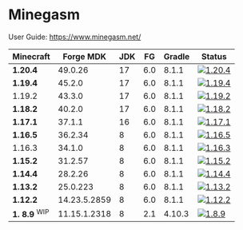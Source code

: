 # Minegasm

User Guide: https://www.minegasm.net/

| Minecraft             | Forge MDK    | JDK | FG  | Gradle | Status                                                                                                                                                                                        |
|-----------------------|--------------|-----|-----|--------|-----------------------------------------------------------------------------------------------------------------------------------------------------------------------------------------------|
| **1.20.4**            | 49.0.26      | 17  | 6.0 | 8.1.1  | [![1.20.4](https://github.com/RainbowVille/minegasm/actions/workflows/gradle-forge-1.20.4.yml/badge.svg)](https://github.com/RainbowVille/minegasm/actions/workflows/gradle-forge-1.20.4.yml) |
| **1.19.4**            | 45.2.0       | 17  | 6.0 | 8.1.1  | [![1.19.4](https://github.com/RainbowVille/minegasm/actions/workflows/gradle-forge-1.19.4.yml/badge.svg)](https://github.com/RainbowVille/minegasm/actions/workflows/gradle-forge-1.19.4.yml) |
| 1.19.2                | 43.3.0       | 17  | 6.0 | 8.1.1  | [![1.19.2](https://github.com/RainbowVille/minegasm/actions/workflows/gradle-forge-1.19.2.yml/badge.svg)](https://github.com/RainbowVille/minegasm/actions/workflows/gradle-forge-1.19.2.yml) |
| **1.18.2**            | 40.2.0       | 17  | 6.0 | 8.1.1  | [![1.18.2](https://github.com/RainbowVille/minegasm/actions/workflows/gradle-forge-1.18.2.yml/badge.svg)](https://github.com/RainbowVille/minegasm/actions/workflows/gradle-forge-1.18.2.yml) |
| **1.17.1**            | 37.1.1       | 16  | 6.0 | 8.1.1  | [![1.17.1](https://github.com/RainbowVille/minegasm/actions/workflows/gradle-forge-1.17.1.yml/badge.svg)](https://github.com/RainbowVille/minegasm/actions/workflows/gradle-forge-1.17.1.yml) |
| **1.16.5**            | 36.2.34      | 8   | 6.0 | 8.1.1  | [![1.16.5](https://github.com/RainbowVille/minegasm/actions/workflows/gradle-forge-1.16.5.yml/badge.svg)](https://github.com/RainbowVille/minegasm/actions/workflows/gradle-forge-1.16.5.yml) |
| 1.16.3                | 34.1.0       | 8   | 6.0 | 8.1.1  | [![1.16.3](https://github.com/RainbowVille/minegasm/actions/workflows/gradle-forge-1.16.3.yml/badge.svg)](https://github.com/RainbowVille/minegasm/actions/workflows/gradle-forge-1.16.3.yml) |
| **1.15.2**            | 31.2.57      | 8   | 6.0 | 8.1.1  | [![1.15.2](https://github.com/RainbowVille/minegasm/actions/workflows/gradle-forge-1.15.2.yml/badge.svg)](https://github.com/RainbowVille/minegasm/actions/workflows/gradle-forge-1.15.2.yml) |
| **1.14.4**            | 28.2.26      | 8   | 6.0 | 8.1.1  | [![1.14.4](https://github.com/RainbowVille/minegasm/actions/workflows/gradle-forge-1.14.4.yml/badge.svg)](https://github.com/RainbowVille/minegasm/actions/workflows/gradle-forge-1.14.4.yml) |
| **1.13.2**            | 25.0.223     | 8   | 6.0 | 8.1.1  | [![1.13.2](https://github.com/RainbowVille/minegasm/actions/workflows/gradle-forge-1.13.2.yml/badge.svg)](https://github.com/RainbowVille/minegasm/actions/workflows/gradle-forge-1.13.2.yml) |
| **1.12.2**            | 14.23.5.2859 | 8   | 6.0 | 8.1.1  | [![1.12.2](https://github.com/RainbowVille/minegasm/actions/workflows/gradle-forge-1.12.2.yml/badge.svg)](https://github.com/RainbowVille/minegasm/actions/workflows/gradle-forge-1.12.2.yml) |
| **1. 8.9** <sup>WIP</sup> | 11.15.1.2318 | 8   | 2.1 | 4.10.3 | [![1.8.9](https://github.com/RainbowVille/minegasm/actions/workflows/gradle-forge-1.8.9.yml/badge.svg)](https://github.com/RainbowVille/minegasm/actions/workflows/gradle-forge-1.8.9.yml)    |

